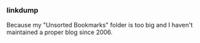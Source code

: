 ### linkdump

Because my "Unsorted Bookmarks" folder is too big and I haven't maintained a proper blog since 2006.